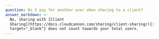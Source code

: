 ```yaml
---
question: Do I pay for another user when sharing to a client?
answer_markdown: >-
  No, sharing with [Client
  Sharing](https://docs.cloudcannon.com/sharing/client-sharing/){:
  target="_blank"} does not count towards your total users.
---
```


